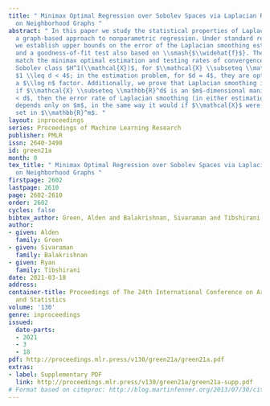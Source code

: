 ```yaml
---
title: " Minimax Optimal Regression over Sobolev Spaces via Laplacian Regularization
  on Neighborhood Graphs "
abstract: " In this paper we study the statistical properties of Laplacian smoothing,
  a graph-based approach to nonparametric regression. Under standard regularity conditions,
  we establish upper bounds on the error of the Laplacian smoothing estimator \\smash{$\\widehat{f}$},
  and a goodness-of-fit test also based on \\smash{$\\widehat{f}$}. These upper bounds
  match the minimax optimal estimation and testing rates of convergence over the first-order
  Sobolev class $H^1(\\mathcal{X})$, for $\\mathcal{X} \\subseteq \\mathbb{R}^d$ and
  $1 \\leq d < 4$; in the estimation problem, for $d = 4$, they are optimal modulo
  a $\\log n$ factor. Additionally, we prove that Laplacian smoothing is manifold-adaptive:
  if $\\mathcal{X} \\subseteq \\mathbb{R}^d$ is an $m$-dimensional manifold with $m
  < d$, then the error rate of Laplacian smoothing (in either estimation or testing)
  depends only on $m$, in the same way it would if $\\mathcal{X}$ were a full-dimensional
  set in $\\mathbb{R}^m$. "
layout: inproceedings
series: Proceedings of Machine Learning Research
publisher: PMLR
issn: 2640-3498
id: green21a
month: 0
tex_title: " Minimax Optimal Regression over Sobolev Spaces via Laplacian Regularization
  on Neighborhood Graphs "
firstpage: 2602
lastpage: 2610
page: 2602-2610
order: 2602
cycles: false
bibtex_author: Green, Alden and Balakrishnan, Sivaraman and Tibshirani, Ryan
author:
- given: Alden
  family: Green
- given: Sivaraman
  family: Balakrishnan
- given: Ryan
  family: Tibshirani
date: 2021-03-18
address:
container-title: Proceedings of The 24th International Conference on Artificial Intelligence
  and Statistics
volume: '130'
genre: inproceedings
issued:
  date-parts:
  - 2021
  - 3
  - 18
pdf: http://proceedings.mlr.press/v130/green21a/green21a.pdf
extras:
- label: Supplementary PDF
  link: http://proceedings.mlr.press/v130/green21a/green21a-supp.pdf
# Format based on citeproc: http://blog.martinfenner.org/2013/07/30/citeproc-yaml-for-bibliographies/
---
```

